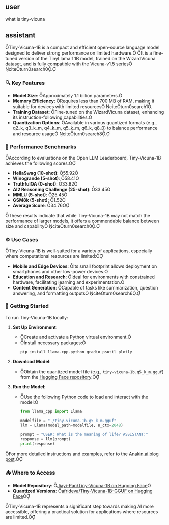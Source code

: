 ## user
what is tiny-vicuna
## assistant

Tiny-Vicuna-1B is a compact and efficient open-source language model designed to deliver strong performance on limited hardware. It is a fine-tuned version of the TinyLlama 1.1B model, trained on the WizardVicuna dataset, and is fully compatible with the Vicuna-v1.5 series citeturn0search0.

### 🔍 Key Features

- **Model Size**: Approximately 1.1 billion parameters.
- **Memory Efficiency**: Requires less than 700 MB of RAM, making it suitable for devices with limited resources citeturn0search1.
- **Training Dataset**: Fine-tuned on the WizardVicuna dataset, enhancing its instruction-following capabilities.
- **Quantization Options**: Available in various quantized formats (e.g., q2_k, q3_k_m, q4_k_m, q5_k_m, q6_k, q8_0) to balance performance and resource usage citeturn0search8.

### 🧠 Performance Benchmarks

According to evaluations on the Open LLM Leaderboard, Tiny-Vicuna-1B achieves the following scores:

- **HellaSwag (10-shot)**: 55.92
- **Winogrande (5-shot)**: 58.41
- **TruthfulQA (0-shot)**: 33.82
- **AI2 Reasoning Challenge (25-shot)**: 33.45
- **MMLU (5-shot)**: 25.45
- **GSM8k (5-shot)**: 1.52
- **Average Score**: 34.76

These results indicate that while Tiny-Vicuna-1B may not match the performance of larger models, it offers a commendable balance between size and capability citeturn0search0.

### ⚙️ Use Cases

Tiny-Vicuna-1B is well-suited for a variety of applications, especially where computational resources are limited:

- **Mobile and Edge Devices**: Its small footprint allows deployment on smartphones and other low-power devices.
- **Education and Research**: Ideal for environments with constrained hardware, facilitating learning and experimentation.
- **Content Generation**: Capable of tasks like summarization, question answering, and formatting outputs citeturn0search6.

### 🚀 Getting Started

To run Tiny-Vicuna-1B locally:

1. **Set Up Environment**:
   - Create and activate a Python virtual environment.
   - Install necessary packages:
     ```bash
     pip install llama-cpp-python gradio psutil plotly
     ```

2. **Download Model**:
   - Obtain the quantized model file (e.g., `tiny-vicuna-1b.q5_k_m.gguf`) from the [Hugging Face repository](https://huggingface.co/afrideva/Tiny-Vicuna-1B-GGUF).

3. **Run the Model**:
   - Use the following Python code to load and interact with the model:
     ```python
     from llama_cpp import Llama

     modelfile = "./tiny-vicuna-1b.q5_k_m.gguf"
     llm = Llama(model_path=modelfile, n_ctx=2048)

     prompt = "USER: What is the meaning of life? ASSISTANT:"
     response = llm(prompt)
     print(response)
     ```

For more detailed instructions and examples, refer to the [Anakin.ai blog post](https://anakin.ai/blog/tiny-vicuna-1b/).

### 📥 Where to Access

- **Model Repository**: [Jiayi-Pan/Tiny-Vicuna-1B on Hugging Face](https://huggingface.co/Jiayi-Pan/Tiny-Vicuna-1B)
- **Quantized Versions**: [afrideva/Tiny-Vicuna-1B-GGUF on Hugging Face](https://huggingface.co/afrideva/Tiny-Vicuna-1B-GGUF)

Tiny-Vicuna-1B represents a significant step towards making AI more accessible, offering a practical solution for applications where resources are limited. 